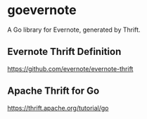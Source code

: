 # goevernote

A Go library for Evernote, generated by Thrift.

## Evernote Thrift Definition
https://github.com/evernote/evernote-thrift

## Apache Thrift for Go
https://thrift.apache.org/tutorial/go
